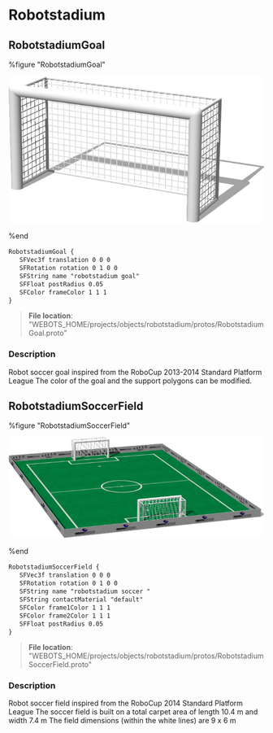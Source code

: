 # Robotstadium

## RobotstadiumGoal

%figure "RobotstadiumGoal"

![RobotstadiumGoal-image](images/objects/robotstadium/RobotstadiumGoal/model.png)

%end

```
RobotstadiumGoal {
   SFVec3f translation 0 0 0
   SFRotation rotation 0 1 0 0
   SFString name "robotstadium goal"
   SFFloat postRadius 0.05
   SFColor frameColor 1 1 1
}
```

> **File location**: "WEBOTS\_HOME/projects/objects/robotstadium/protos/RobotstadiumGoal.proto"

### Description

Robot soccer goal inspired from the RoboCup 2013-2014 Standard Platform League
The color of the goal and the support polygons can be modified.

## RobotstadiumSoccerField

%figure "RobotstadiumSoccerField"

![RobotstadiumSoccerField-image](images/objects/robotstadium/RobotstadiumSoccerField/model.png)

%end

```
RobotstadiumSoccerField {
   SFVec3f translation 0 0 0
   SFRotation rotation 0 1 0 0
   SFString name "robotstadium soccer "
   SFString contactMaterial "default"
   SFColor frame1Color 1 1 1
   SFColor frame2Color 1 1 1
   SFFloat postRadius 0.05
}
```

> **File location**: "WEBOTS\_HOME/projects/objects/robotstadium/protos/RobotstadiumSoccerField.proto"

### Description

Robot soccer field inspired from the RoboCup 2014 Standard Platform League
The soccer field is built on a total carpet area of length 10.4 m and width 7.4 m
The field dimensions (within the white lines) are 9 x 6 m


